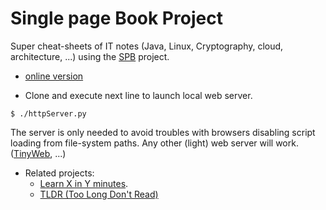 # Single page Book Project

Super cheat-sheets of IT notes (Java, Linux, Cryptography, cloud, architecture, ...) using the [SPB](https://github.com/SinglePageBookProject/SPB) project.

- [online version](http://ww.oficina24x7.com/index.html)

- Clone and execute next line to launch local web server. 

```
$ ./httpServer.py
```

 The server is only needed to avoid troubles with browsers disabling script loading from file-system paths. Any other (light) web server will work.
 ([TinyWeb](https://www.ritlabs.com/en/products/tinyweb/download.php), ...)
 
- Related projects:
  - [Learn X in Y minutes](https://learnxinyminutes.com/).
  - [TLDR (Too Long Don't Read)](https://github.com/tldr-pages/tldr)
